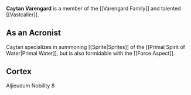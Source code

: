 **Caytan Varengard** is a member of the [[Varengard Family]] and talented [[Vastcaller]].

## As an Acronist

Caytan specializes in summoning [[Sprite|Sprites]] of the [[Primal Spirit of Water|Primal Water]], but is also formidable with the [[Force Aspect]].

## Cortex

Aljieudum Nobility 8

